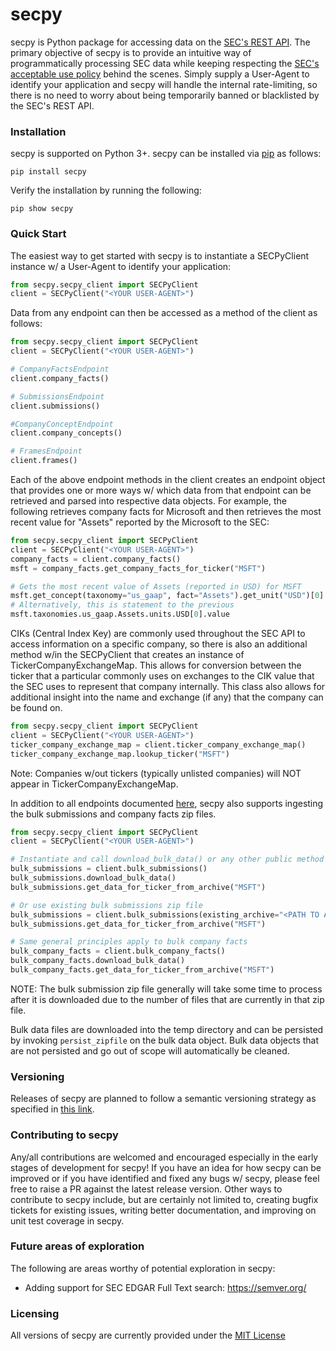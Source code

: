 # secpy
secpy is Python package for accessing data on the [SEC's REST API](https://www.sec.gov/edgar/sec-api-documentation). 
The primary objective of secpy is to provide an intuitive way of programmatically processing SEC data while keeping respecting
the [SEC's acceptable use policy](https://www.sec.gov/privacy.htm#security) behind the scenes. Simply supply a User-Agent 
to identify your application and secpy will handle the internal rate-limiting, so there is no need to worry about being
temporarily banned or blacklisted by the SEC's REST API.

### Installation
secpy is supported on Python 3+. secpy can be installed via [pip](https://pypi.org/project/pip/) as follows:

`pip install secpy`

Verify the installation by running the following:

`pip show secpy`

### Quick Start
The easiest way to get started with secpy is to instantiate a SECPyClient instance w/ a User-Agent to identify
your application:

```python
from secpy.secpy_client import SECPyClient
client = SECPyClient("<YOUR USER-AGENT>")
```
Data from any endpoint can then be accessed as a method of the client as follows:
```python
from secpy.secpy_client import SECPyClient
client = SECPyClient("<YOUR USER-AGENT>")

# CompanyFactsEndpoint
client.company_facts()

# SubmissionsEndpoint
client.submissions()

#CompanyConceptEndpoint
client.company_concepts()

# FramesEndpoint
client.frames()
```

Each of the above endpoint methods in the client creates an endpoint object that provides one or more ways w/ which data 
from that endpoint can be retrieved and parsed into respective data objects.  For example, the following retrieves company facts for Microsoft and 
then retrieves the most recent value for "Assets" reported by the Microsoft to the SEC:

```python
from secpy.secpy_client import SECPyClient
client = SECPyClient("<YOUR USER-AGENT>")
company_facts = client.company_facts()
msft = company_facts.get_company_facts_for_ticker("MSFT")

# Gets the most recent value of Assets (reported in USD) for MSFT 
msft.get_concept(taxonomy="us_gaap", fact="Assets").get_unit("USD")[0].value
# Alternatively, this is statement to the previous
msft.taxonomies.us_gaap.Assets.units.USD[0].value
```

CIKs (Central Index Key) are commonly used throughout the SEC API to access information on a specific company, so there
is also an additional method w/in the SECPyClient that creates an instance of TickerCompanyExchangeMap. This allows for
conversion between the ticker that a particular commonly uses on exchanges to the CIK value that the SEC uses to represent
that company internally. This class also allows for additional insight into the name and exchange (if any) that the company
can be found on. 

```python
from secpy.secpy_client import SECPyClient
client = SECPyClient("<YOUR USER-AGENT>")
ticker_company_exchange_map = client.ticker_company_exchange_map()
ticker_company_exchange_map.lookup_ticker("MSFT")
```

Note: Companies w/out tickers (typically unlisted companies) will NOT appear in TickerCompanyExchangeMap.

In addition to all endpoints documented [here](https://www.sec.gov/edgar/sec-api-documentation), secpy also supports 
ingesting the bulk submissions and company facts zip files.

```python
from secpy.secpy_client import SECPyClient
client = SECPyClient("<YOUR USER-AGENT>")

# Instantiate and call download_bulk_data() or any other public method to download bulk submissions zip file
bulk_submissions = client.bulk_submissions()
bulk_submissions.download_bulk_data()
bulk_submissions.get_data_for_ticker_from_archive("MSFT")

# Or use existing bulk submissions zip file
bulk_submissions = client.bulk_submissions(existing_archive="<PATH TO ARCHIVE>")
bulk_submissions.get_data_for_ticker_from_archive("MSFT")

# Same general principles apply to bulk company facts
bulk_company_facts = client.bulk_company_facts()
bulk_company_facts.download_bulk_data()
bulk_company_facts.get_data_for_ticker_from_archive("MSFT")
```
NOTE: The bulk submission zip file generally will take some time to process after it is downloaded due to the number of files 
that are currently in that zip file. 

Bulk data files are downloaded into the temp directory and can be persisted by invoking `persist_zipfile` on the bulk data object.
Bulk data objects that are not persisted and go out of scope will automatically be cleaned.

### Versioning
Releases of secpy are planned to follow a semantic versioning strategy as specified in [this link](https://semver.org/).

### Contributing to secpy
Any/all contributions are welcomed and encouraged especially in the early stages of development for secpy! If you have an idea for how secpy can be 
improved or if you have identified and fixed any bugs w/ secpy, please feel free to raise a PR against the latest release version. 
Other ways to contribute to secpy include, but are certainly not limited to, creating bugfix tickets for existing issues, 
writing better documentation, and improving on unit test coverage in secpy.

### Future areas of exploration
The following are areas worthy of potential exploration in secpy:
- Adding support for SEC EDGAR Full Text search: https://semver.org/ 

### Licensing
All versions of secpy are currently provided under the [MIT License](https://mit-license.org/)